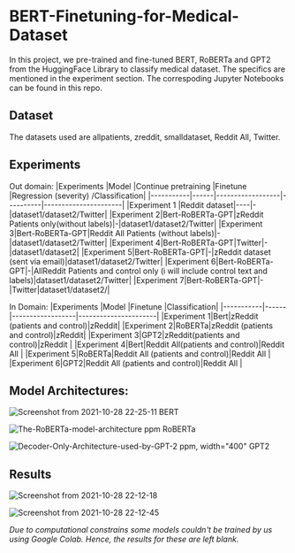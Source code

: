 # BERT-Finetuning-for-Medical-Dataset
In this project, we pre-trained and fine-tuned BERT, RoBERTa and GPT2 from the HuggingFace Library to classify medical dataset. The specifics are mentioned in the experiment section. The correspoding Jupyter Notebooks can be found in this repo.


## Dataset
The datasets used are allpatients, zreddit, smalldataset, Reddit All, Twitter. 

## Experiments

Out domain: 
|Experiments |Model |Continue pretraining |Finetune |Regression (severity) /Classification|
|-----------|------|------------------|----------|----------------------|
|Experiment 1 |Reddit dataset|----|-|dataset1/dataset2/Twitter|
|Experiment 2|Bert-RoBERTa-GPT|zReddit Patients only(without labels)|-|dataset1/dataset2/Twitter|
|Experiment 3|Bert-RoBERTa-GPT|Reddit All Patients (without labels)|-|dataset1/dataset2/Twitter|
|Experiment 4|Bert-RoBERTa-GPT|Twitter|-|dataset1/dataset2|
|Experiment 5|Bert-RoBERTa-GPT|-|zReddit  dataset (sent via email)|dataset1/dataset2/Twitter|
|Experiment 6|Bert-RoBERTa-GPT|-|AllReddit Patients and control only (i will include control text and labels)|dataset1/dataset2/Twitter|
|Experiment 7|Bert-RoBERTa-GPT|-|Twitter|dataset1/dataset2/|

In Domain: 
|Experiments |Model |Finetune |Classification|
|-----------|------|------------------|----------------------|
|Experiment 1|Bert|zReddit (patients and control)|zReddit|
|Experiment 2|RoBERTa|zReddit (patients and control)|zReddit|
|Experiment 3|GPT2|zReddit(patients and control)|zReddit |
|Experiment 4|Bert|Reddit All(patients and control)|Reddit All |
|Experiment 5|RoBERTa|Reddit All (patients and control)|Reddit All |
|Experiment 6|GPT2|Reddit All (patients and control)|Reddit All |

## Model Architectures:
 
![Screenshot from 2021-10-28 22-25-11](https://user-images.githubusercontent.com/69421538/139301223-f889fb38-0225-4491-99e1-bed2279850d6.png)
   BERT
   
   

![The-RoBERTa-model-architecture ppm](https://user-images.githubusercontent.com/69421538/139301483-fc102062-735a-41ab-be1b-da9407989aec.png)
    RoBERTa



![Decoder-Only-Architecture-used-by-GPT-2 ppm, width="400"](https://user-images.githubusercontent.com/69421538/139301262-53702de1-90aa-49f4-9fc6-bb9496fcce70.png)
    GPT2

## Results
![Screenshot from 2021-10-28 22-12-18](https://user-images.githubusercontent.com/69421538/139300799-4cf40b48-8ee5-482d-ae5f-73bc4a510804.png)

![Screenshot from 2021-10-28 22-12-45](https://user-images.githubusercontent.com/69421538/139300843-26c44670-cb70-4b65-831b-2bad0100d3d3.png)

*Due to computational constrains some models couldn't be trained by us using Google Colab. Hence, the results for these are left blank.*
